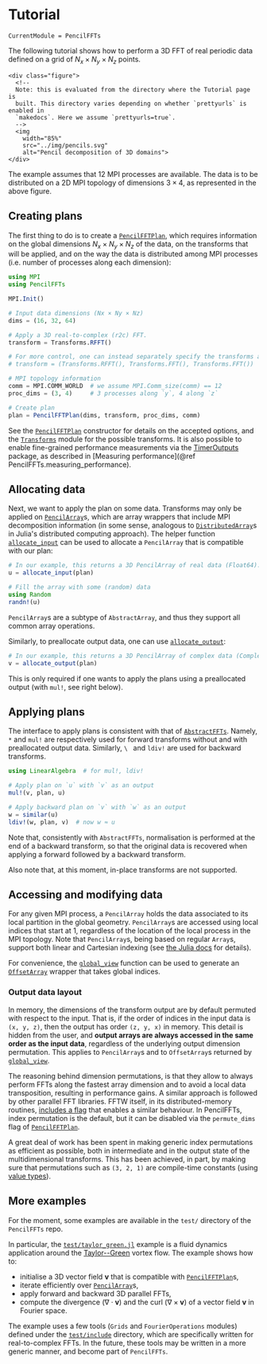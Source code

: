 # Tutorial

```@meta
CurrentModule = PencilFFTs
```

The following tutorial shows how to perform a 3D FFT of real periodic data
defined on a grid of $N_x × N_y × N_z$ points.

```@raw html
<div class="figure">
  <!--
  Note: this is evaluated from the directory where the Tutorial page is
  built. This directory varies depending on whether `prettyurls` is enabled in
  `makedocs`. Here we assume `prettyurls=true`.
  -->
  <img
    width="85%"
    src="../img/pencils.svg"
    alt="Pencil decomposition of 3D domains">
</div>
```

The example assumes that 12 MPI processes are available.
The data is to be distributed on a 2D MPI topology of dimensions $3 × 4$,
as represented in the above figure.

## Creating plans

The first thing to do is to create a [`PencilFFTPlan`](@ref), which requires
information on the global dimensions $N_x × N_y × N_z$ of the data, on the
transforms that will be applied, and on the way the data is distributed among
MPI processes (i.e. number of processes along each dimension):

```julia
using MPI
using PencilFFTs

MPI.Init()

# Input data dimensions (Nx × Ny × Nz)
dims = (16, 32, 64)

# Apply a 3D real-to-complex (r2c) FFT.
transform = Transforms.RFFT()

# For more control, one can instead separately specify the transforms along each dimension:
# transform = (Transforms.RFFT(), Transforms.FFT(), Transforms.FFT())

# MPI topology information
comm = MPI.COMM_WORLD  # we assume MPI.Comm_size(comm) == 12
proc_dims = (3, 4)     # 3 processes along `y`, 4 along `z`

# Create plan
plan = PencilFFTPlan(dims, transform, proc_dims, comm)
```

See the [`PencilFFTPlan`](@ref) constructor for details on the accepted
options, and the [`Transforms`](@ref) module for the possible transforms.
It is also possible to enable fine-grained performance measurements via the
[TimerOutputs](https://github.com/KristofferC/TimerOutputs.jl) package, as
described in [Measuring performance](@ref PencilFFTs.measuring_performance).

## Allocating data

Next, we want to apply the plan on some data.
Transforms may only be applied on [`PencilArray`](@ref)s, which are array
wrappers that include MPI decomposition information (in some sense, analogous
to [`DistributedArray`](https://github.com/JuliaParallel/Distributedarrays.jl)s
in Julia's distributed computing approach).
The helper function [`allocate_input`](@ref) can be used to allocate
a `PencilArray` that is compatible with our plan:
```julia
# In our example, this returns a 3D PencilArray of real data (Float64).
u = allocate_input(plan)

# Fill the array with some (random) data
using Random
randn!(u)
```
`PencilArray`s are a subtype of `AbstractArray`, and thus they support all
common array operations.

Similarly, to preallocate output data, one can use [`allocate_output`](@ref):
```julia
# In our example, this returns a 3D PencilArray of complex data (Complex{Float64}).
v = allocate_output(plan)
```
This is only required if one wants to apply the plans using a preallocated
output (with `mul!`, see right below).

## Applying plans

The interface to apply plans is consistent with that of
[`AbstractFFTs`](https://juliamath.github.io/AbstractFFTs.jl/stable/api/#AbstractFFTs.plan_fft).
Namely, `*` and `mul!` are respectively used for forward transforms without and
with preallocated output data.
Similarly, `\ ` and `ldiv!` are used for backward transforms.

```julia
using LinearAlgebra  # for mul!, ldiv!

# Apply plan on `u` with `v` as an output
mul!(v, plan, u)

# Apply backward plan on `v` with `w` as an output
w = similar(u)
ldiv!(w, plan, v)  # now w ≈ u
```

Note that, consistently with `AbstractFFTs`,
normalisation is performed at the end of a backward transform, so that the
original data is recovered when applying a forward followed by a backward
transform.

Also note that, at this moment, in-place transforms are not supported.

## Accessing and modifying data

For any given MPI process, a `PencilArray` holds the data associated to its
local partition in the global geometry.
`PencilArray`s are accessed using local indices that start at 1, regardless of
the location of the local process in the MPI topology.
Note that `PencilArray`s, being based on regular `Array`s, support both linear
and Cartesian indexing (see [the Julia
docs](https://docs.julialang.org/en/latest/manual/arrays/#Number-of-indices-1)
for details).

For convenience, the [`global_view`](@ref) function can be used to generate an
[`OffsetArray`](https://github.com/JuliaArrays/OffsetArrays.jl) wrapper that
takes global indices.

### Output data layout

In memory, the dimensions of the transform output are by default permuted with
respect to the input.
That is, if the order of indices in the input data is `(x, y, z)`, then the
output has order `(z, y, x)` in memory.
This detail is hidden from the user, and **output arrays are always accessed in
the same order as the input data**, regardless of the underlying output
dimension permutation.
This applies to `PencilArray`s and to `OffsetArray`s returned by
[`global_view`](@ref).

The reasoning behind dimension permutations, is that they allow to always
perform FFTs along the fastest array dimension and to avoid a local data
transposition, resulting in performance gains.
A similar approach is followed by other parallel FFT libraries.
FFTW itself, in its distributed-memory routines, [includes
a flag](http://fftw.org/doc/Transposed-distributions.html#Transposed-distributions)
that enables a similar behaviour.
In PencilFFTs, index permutation is the default, but it can be disabled via the
`permute_dims` flag of [`PencilFFTPlan`](@ref).

A great deal of work has been spent in making generic index permutations as
efficient as possible, both in intermediate and in the output state of the
multidimensional transforms.
This has been achieved, in part, by making sure that permutations such as `(3,
2, 1)` are compile-time constants (using [value
types](https://docs.julialang.org/en/latest/manual/types/#%22Value-types%22-1)).

## More examples

For the moment, some examples are available in the `test/` directory of the
`PencilFFTs` repo.

In particular, the
[`test/taylor_green.jl`](https://github.com/jipolanco/PencilFFTs.jl/blob/master/test/taylor_green.jl)
example is a fluid dynamics application around the
[Taylor--Green](https://en.wikipedia.org/wiki/Taylor%E2%80%93Green_vortex)
vortex flow.
The example shows how to:

- initialise a 3D vector field $\bm{v}$ that is compatible with
  [`PencilFFTPlan`](@ref)s,
- iterate efficiently over [`PencilArray`](@ref)s,
- apply forward and backward 3D parallel FFTs,
- compute the divergence ($∇ ⋅ \bm{v}$) and the curl ($∇ × \bm{v}$) of
  a vector field $\bm{v}$ in Fourier space.

The example uses a few tools (`Grids` and `FourierOperations` modules) defined
under the
[`test/include`](https://github.com/jipolanco/PencilFFTs.jl/tree/master/test/include)
directory, which are specifically written for real-to-complex FFTs.
In the future, these tools may be written in a more generic manner, and become
part of `PencilFFTs`.
